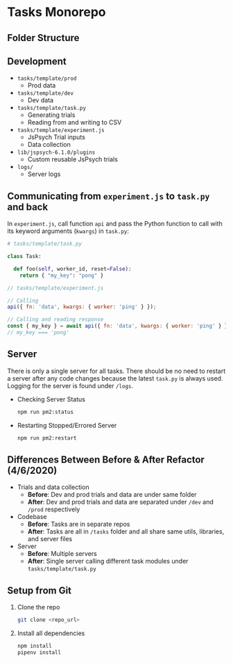 # Tasks Monorepo

## Folder Structure

## Development

- `tasks/template/prod`
  - Prod data
- `tasks/template/dev`
  - Dev data
- `tasks/template/task.py`
  - Generating trials
  - Reading from and writing to CSV
- `tasks/template/experiment.js`
  - JsPsych Trial inputs
  - Data collection
- `lib/jspsych-6.1.0/plugins`
  - Custom reusable JsPsych trials
- `logs/`
  - Server logs

## Communicating from `experiment.js` to `task.py` and back

In `experiment.js`, call function `api` and pass the Python function to call with its keyword arguments (`kwargs`) in `task.py`:

```py
# tasks/template/task.py

class Task:

  def foo(self, worker_id, reset=False):
    return { "my_key": "pong" }
```

```js
// tasks/template/experiment.js

// Calling
api({ fn: 'data', kwargs: { worker: 'ping' } });

// Calling and reading response
const { my_key } = await api({ fn: 'data', kwargs: { worker: 'ping' } });
// my_key === 'pong'
```

## Server

There is only a single server for all tasks. There should be no need to restart a server after any code changes because the latest `task.py` is always used. Logging for the server is found under `/logs`.

- Checking Server Status
  ```sh
  npm run pm2:status
  ```
- Restarting Stopped/Errored Server
  ```sh
  npm run pm2:restart
  ```

## Differences Between Before & After Refactor (4/6/2020)

- Trials and data collection
  - **Before**: Dev and prod trials and data are under same folder
  - **After**: Dev and prod trials and data are separated under `/dev` and `/prod` respectively
- Codebase
  - **Before**: Tasks are in separate repos
  - **After**: Tasks are all in `/tasks` folder and all share same utils, libraries, and server files
- Server
  - **Before**: Multiple servers
  - **After**: Single server calling different task modules under `tasks/template/task.py`

<!-- - `utils/`

  - Reusable JavaScript and Python helper functions
  - Import usage of in
    JavaScript (`foo.js`):
    ```js
    // index.js
    import foo from '../../utils/foo.js';
    ```
    and Python (`foo.py`):
    ```py
    # task.py
    from utils import foo
    ``` -->

<!-- ### Adding a new task (WIP)

Run command

```bash
npm run create:task -- <name>
```

Where `<name>` is the name of the new task. The script generates a new task folder under `./tasks` based on the template `./tasks/template`.

For example, running `npm run create-task -- MyNewTask` will generate a new task folder called `./tasks/MyNewTask`.

### Adding a new plugin (WIP)

TODO:

Run command

```bash
npm run create:plugin -- <name>
```

Where `<name>` is the name of the new task omitting `lupyanlab-`. The script generates a new plugin under `./lib/jspsych-6.1.0/plugins` based on the template `./tasks/template`.

For example, running `npm run create-plugin -- my-new-plugin` will generate a new plugin file called `./lib/jspsych-6.1.0/plugins/lupyanlab-my-new-plugin.js`. After that, the plugin must be referenced with the prefix `lupyanlab-`. -->

## Setup from Git

1. Clone the repo

   ```bash
   git clone <repo_url>
   ```

2. Install all dependencies

   ```bash
   npm install
   pipenv install
   ```
